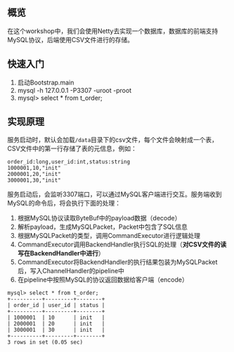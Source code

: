 ## 概览

在这个workshop中，我们会使用Netty去实现一个数据库，数据库的前端支持MySQL协议，后端使用CSV文件进行的存储。

## 快速入门

1. 启动Bootstrap.main
2. mysql -h 127.0.0.1 -P3307 -uroot -proot
3. mysql> select * from t_order;

## 实现原理

服务启动时，默认会加载`/data`目录下的csv文件，每个文件会映射成一个表，CSV文件中的第一行存储了表的元信息，例如：
```
order_id:long,user_id:int,status:string
1000001,10,"init"
2000001,20,"init"
3000001,30,"init"
```
服务启动后，会监听3307端口，可以通过MySQL客户端进行交互。服务端收到MySQL的命令后，将会执行下面的处理：
1. 根据MySQL协议读取ByteBuf中的payload数据（decode）
2. 解析payload，生成MySQLPacket，Packet中包含了SQL信息
3. 根据MySQLPacket的类型，调用CommandExecutor进行逻辑处理
4. CommandExecutor调用BackendHandler执行SQL的处理（**对CSV文件的读写在BackendHandler中进行**）
5. CommandExecutor将BackendHandler的执行结果包装为MySQLPacket后，写入ChannelHandler的pipeline中
6. 在pipeline中按照MySQL的协议返回数据给客户端（encode）

```
mysql> select * from t_order;
+----------+---------+--------+
| order_id | user_id | status |
+----------+---------+--------+
| 1000001  | 10      | init   |
| 2000001  | 20      | init   |
| 3000001  | 30      | init   |
+----------+---------+--------+
3 rows in set (0.05 sec)
```
